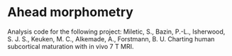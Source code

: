 # Ahead morphometry
Analysis code for the following project:
Miletic, S., Bazin, P.-L., Isherwood, S. J. S., Keuken, M. C., Alkemade, A., Forstmann, B. U. Charting human subcortical maturation with in vivo 7 T MRI.
